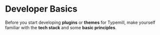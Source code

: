 # Developer Basics

Before you start developing **plugins** or **themes** for Typemill, make yourself familiar with the **tech stack** and some **basic principles**.

